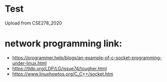 # Test

Upload from CSE278_2020

# network programming link:

 - https://programmer.help/blogs/an-example-of-c-socket-programming-under-linux.html
 - https://tldp.org/LDP/LG/issue74/tougher.html
 - https://www.linuxhowtos.org/C_C++/socket.htm
